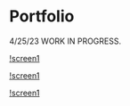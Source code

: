 # Portfolio

4/25/23 WORK IN PROGRESS.

[!screen1](screenshots/screen4251.jpg)

[!screen1](screenshots/screen4252.jpg)

[!screen1](screenshots/screen4253.jpg)